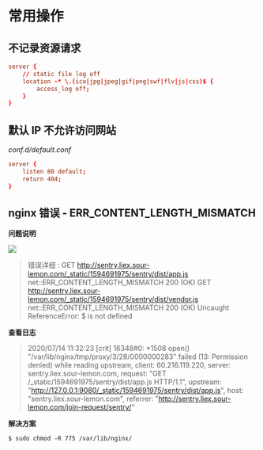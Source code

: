# 常用操作

## 不记录资源请求

```conf
server {
    // static file log off
    location ~* \.(ico|jpg|jpeg|gif|png|swf|flv|js|css)$ {
        access_log off;
    }
}
```

## 默认 IP 不允许访问网站

_conf.d/default.conf_

```conf
server {
    listen 80 default;
    return 404;
}
```


## nginx 错误 - ERR_CONTENT_LENGTH_MISMATCH

**问题说明**

![](https://file.wulicode.com/note/2021/11-03/19-42-36767.png)

> 错误详细 :
> GET http://sentry.liex.sour-lemon.com/_static/1594691975/sentry/dist/app.js net::ERR_CONTENT_LENGTH_MISMATCH 200 (OK)
> GET http://sentry.liex.sour-lemon.com/_static/1594691975/sentry/dist/vendor.js net::ERR_CONTENT_LENGTH_MISMATCH 200 (OK)
> Uncaught ReferenceError: $ is not defined

**查看日志**

> 2020/07/14 11:32:23 [crit] 16348#0: \*1508 open() "/var/lib/nginx/tmp/proxy/3/28/0000000283" failed (13: Permission denied) while reading upstream, client: 60.216.119.220, server: sentry.liex.sour-lemon.com, request: "GET /\_static/1594691975/sentry/dist/app.js HTTP/1.1", upstream: "http://127.0.0.1:9080/_static/1594691975/sentry/dist/app.js", host: "sentry.liex.sour-lemon.com", referrer: "http://sentry.liex.sour-lemon.com/join-request/sentry/"

**解决方案**

```
$ sudo chmod -R 775 /var/lib/nginx/
```
